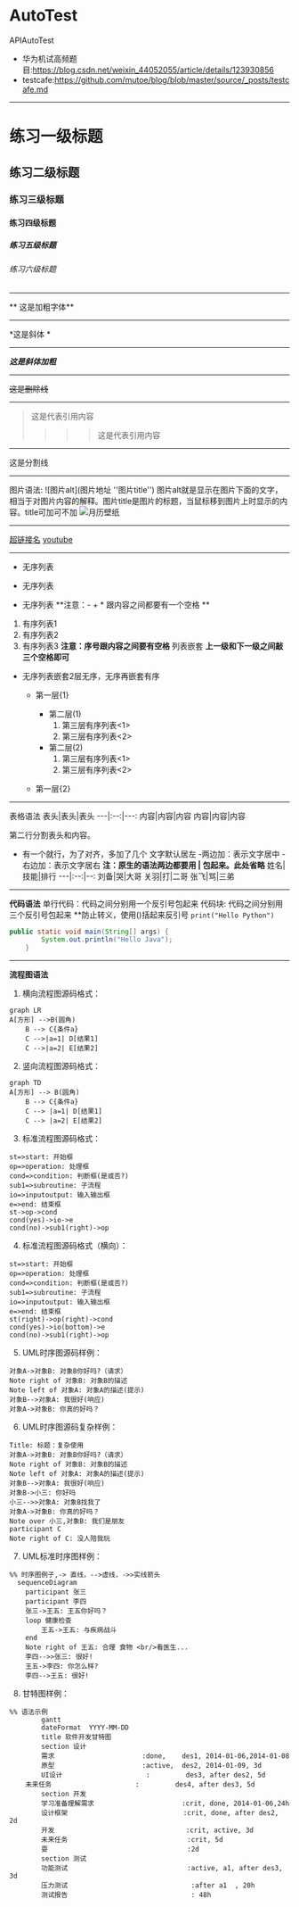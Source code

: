 # AutoTest
APIAutoTest
* 华为机试高频题目:https://blog.csdn.net/weixin_44052055/article/details/123930856
* testcafe:https://github.com/mutoe/blog/blob/master/source/_posts/testcafe.md
***
# 练习一级标题
##  练习二级标题
###  练习三级标题
####  练习四级标题
#####  练习五级标题
######  练习六级标题
***

** 这是加粗字体**

***
*这是斜体 *

***
***这是斜体加粗***

***
~~这是删除线~~

***
>这是代表引用内容
>
>>>>这是代表引用内容

***

这是分割线

---

图片语法:   ![图片alt](图片地址 ''图片title'') 图片alt就是显示在图片下面的文字，相当于对图片内容的解释。图片title是图片的标题，当鼠标移到图片上时显示的内容。title可加可不加
![月历壁纸](http://cdn-hsyq-static.shanhutech.cn/bizhi/staticwp/202505/45c9b1584c064c30a47f39d56b4e2ac3--711448715.jpg?x-oss-process=image/resize,m_fill,h_992,w_1764/format,webp"2506")

***
[超链接名](超链接地址 "超链接title")
[youtube](https://www.youtube.com/ "油管连接")

***
+ 无序列表
- 无序列表
* 无序列表    **注意：- + * 跟内容之间都要有一个空格 **
1. 有序列表1
2. 有序列表2
3. 有序列表3   **注意：序号跟内容之间要有空格**
   列表嵌套  **上一级和下一级之间敲三个空格即可**
* 无序列表嵌套2层无序，无序再嵌套有序
    * 第一层{1}
        * 第二层(1)
            1. 第三层有序列表<1>
            2. 第三层有序列表<2>
        * 第二层(2)
            1. 第三层有序列表<1>
            2. 第三层有序列表<2>

    * 第一层{2}
---

表格语法
表头|表头|表头
---|:--:|---:
内容|内容|内容
内容|内容|内容

第二行分割表头和内容。
- 有一个就行，为了对齐，多加了几个
  文字默认居左
  -两边加：表示文字居中
  -右边加：表示文字居右
  **注：原生的语法两边都要用 | 包起来。此处省略**
  姓名|技能|排行
  ---|:--:|--:
  刘备|哭|大哥
  关羽|打|二哥
  张飞|骂|三弟
***

**代码语法**
单行代码：代码之间分别用一个反引号包起来
代码块: 代码之间分别用三个反引号包起来 **防止转义，使用()括起来反引号
`print("Hello Python")`

```java
public static void main(String[] args) {
        System.out.println("Hello Java");
    }
```
***

**流程图语法**
1.  横向流程图源码格式：
```mermaid
graph LR
A[方形] -->B(圆角)
    B --> C{条件a}
    C -->|a=1| D[结果1]
    C -->|a=2| E[结果2]
```
2. 竖向流程图源码格式：
```mermaid
graph TD
A[方形] --> B(圆角)
    B --> C{条件a}
    C --> |a=1| D[结果1]
    C --> |a=2| E[结果2]
```
3. 标准流程图源码格式：
```flow
st=>start: 开始框
op=>operation: 处理框
cond=>condition: 判断框(是或否?)
sub1=>subroutine: 子流程
io=>inputoutput: 输入输出框
e=>end: 结束框
st->op->cond
cond(yes)->io->e
cond(no)->sub1(right)->op
```
4. 标准流程图源码格式（横向）：
```flow
st=>start: 开始框
op=>operation: 处理框
cond=>condition: 判断框(是或否?)
sub1=>subroutine: 子流程
io=>inputoutput: 输入输出框
e=>end: 结束框
st(right)->op(right)->cond
cond(yes)->io(bottom)->e
cond(no)->sub1(right)->op
```
5. UML时序图源码样例：
```sequence
对象A->对象B: 对象B你好吗?（请求）
Note right of 对象B: 对象B的描述
Note left of 对象A: 对象A的描述(提示)
对象B-->对象A: 我很好(响应)
对象A->对象B: 你真的好吗？
```
6. UML时序图源码复杂样例：
```sequence
Title: 标题：复杂使用
对象A->对象B: 对象B你好吗?（请求）
Note right of 对象B: 对象B的描述
Note left of 对象A: 对象A的描述(提示)
对象B-->对象A: 我很好(响应)
对象B->小三: 你好吗
小三-->>对象A: 对象B找我了
对象A->对象B: 你真的好吗？
Note over 小三,对象B: 我们是朋友
participant C
Note right of C: 没人陪我玩
```
7. UML标准时序图样例：
```mermaid
%% 时序图例子,-> 直线，-->虚线，->>实线箭头
  sequenceDiagram
    participant 张三
    participant 李四
    张三->王五: 王五你好吗？
    loop 健康检查
        王五->王五: 与疾病战斗
    end
    Note right of 王五: 合理 食物 <br/>看医生...
    李四-->>张三: 很好!
    王五->李四: 你怎么样?
    李四-->王五: 很好!
```
8. 甘特图样例：
```mermaid
%% 语法示例
        gantt
        dateFormat  YYYY-MM-DD
        title 软件开发甘特图
        section 设计
        需求                      :done,    des1, 2014-01-06,2014-01-08
        原型                      :active,  des2, 2014-01-09, 3d
        UI设计                     :         des3, after des2, 5d
    未来任务                     :         des4, after des3, 5d
        section 开发
        学习准备理解需求                      :crit, done, 2014-01-06,24h
        设计框架                             :crit, done, after des2, 2d
        开发                                 :crit, active, 3d
        未来任务                              :crit, 5d
        耍                                   :2d
        section 测试
        功能测试                              :active, a1, after des3, 3d
        压力测试                               :after a1  , 20h
        测试报告                               : 48h
```
